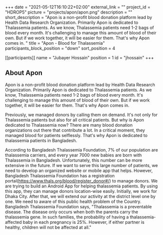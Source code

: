 +++
date = "2021-05-12T16:10:22+02:00"
external_link = ""
project_id = "HDROP5"
picture = "projects/apon/apon.png"
description = ""
short_description = "Apon is a non-profit blood donation platform lead by Health Data Research Organization. Primarily Apon is dedicated to Thalassemia patients. As we know, Thalassemia patients need 1-2 bags of blood every month. It's challenging to manage this amount of blood of their own. But if we work together, it will be easier for them. That's why Apon comes in. "
title = "Apon - Blood for Thalassemia"
participants_block_position = "down"
sort_position = 4

[[participants]]
    name = "Jubayer Hossain"
    position = 1
    id = "jhossain"
+++

## About Apon

Apon is a non-profit blood donation platform lead by Health Data Research Organization. Primarily Apon is dedicated to Thalassemia patients. As we know, Thalassemia patients need 1-2 bags of blood every month. It's challenging to manage this amount of blood of their own. But if we work together, it will be easier for them. That's why Apon comes in.

Previously, we managed donors by calling them on demand. It's not only for Thalassemia patients but also for all critical patients. But why is Apon dedicated to Thalassemia now?
There are many blood donation organizations out there that contribute a lot. In a critical moment, they managed blood for patients selflessly. That's why Apon is dedicated to thalassemia patients in Bangladesh.

According to Bangladesh Thalassemia Foundation, 7% of our population are thalassemia carriers, and every year 7000 new babies are born with Thalassemia in Bangladesh. Unfortunately, this number can be more extensive in the future. If we want to serve this large number of patients, we need to develop an organized website or mobile app that helps. However, Bangladesh Thalassemia Foundation has a registration portal(https://www.thals.org/blood/register_donor#/)  to manage donors. We are trying to build an Android App for helping thalassemia patients. By using this app, they can manage donors location-wise easily. Initially, we work for Dhaka City. After that, we will extend our activity at the district level one by one.
We need to aware of this public health problem of the Country. Bangladesh Thalassemia Foundation says, "Thalassemia is a preventable disease. The disease only occurs when both the parents carry the thalassemia gene. In such families, the probability of having a thalassemia-affected baby in each pregnancy is 25%. However, if either partner is healthy, children will not be affected at all."
